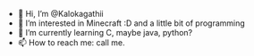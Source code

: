 - 👋 Hi, I’m @Kalokagathii
- 👀 I’m interested in Minecraft :D and a little bit of programming
- 🌱 I’m currently learning C, maybe java, python?
- 📫 How to reach me: call me.

<!---
Kalokagathii/Kalokagathii is a ✨ special ✨ repository because its `README.md` (this file) appears on your GitHub profile.
You can click the Preview link to take a look at your changes.
--->

